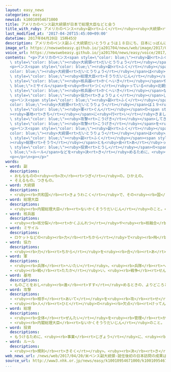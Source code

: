 ```yaml
---
layout: easy_news
categories: easy
newsid: k10010954671000
title: アメリカのペンス副大統領が日本で総理大臣などと会う
title_with_ruby: アメリカのペンス<ruby>副<rt>ふく</rt></ruby><ruby>大統領<rt>だいとうりょう</rt></ruby>が<ruby>日本<rt>にっぽん</rt></ruby>で<ruby>総理大臣<rt>そうりだいじん</rt></ruby>などと<ruby>会<rt>あ</rt></ruby>う
last_modified_at: '2017-04-20T15:45:00+09:00'
datetime: 2017年04月20日 15時45分
description: アメリカのペンス副ふく大統領だいとうりょうは１８日にち、日本にっぽんに来きました。
image_url: https://newswebeasy.github.io/ja201704/news/web/image/2017/04/20/k10010954671000.jpg
voice_url: https://newswebeasy.github.io/ja201704/news/easy/voice/2017/04/20/k10010954671000.mp3
contents: "<p>アメリカのペンス<span style=\"color: blue;\"><ruby>副<rt>ふく</rt></ruby></span><span\
  \ style=\"color: blue;\"><ruby>大統領<rt>だいとうりょう</rt></ruby></span>は１８<ruby>日<rt>にち</rt></ruby>、<ruby>日本<rt>にっぽん</rt></ruby>に<ruby>来<rt>き</rt></ruby>ました。</p>\n\
  <p>ペンス<span style=\"color: blue;\"><ruby>副<rt>ふく</rt></ruby></span><span style=\"\
  color: blue;\"><ruby>大統領<rt>だいとうりょう</rt></ruby></span>は<ruby>安倍<rt>あべ</rt></ruby><span\
  \ style=\"color: blue;\"><ruby>総理大臣<rt>そうりだいじん</rt></ruby></span>と<ruby>会<rt>あ</rt></ruby>って、<span\
  \ style=\"color: blue;\"><ruby>核兵器<rt>かくへいき</rt></ruby></span>や<span style=\"color:\
  \ blue;\">ミサイル</span>を<ruby>作<rt>つく</rt></ruby>っている<ruby>北朝鮮<rt>きたちょうせん</rt></ruby>について<ruby>話<rt>はなし</rt></ruby>をしました。<ruby>２人<rt>ふたり</rt></ruby>は、<ruby>北朝鮮<rt>きたちょうせん</rt></ruby>が<ruby>前<rt>まえ</rt></ruby>よりずっと<ruby>危険<rt>きけん</rt></ruby>になっていると<ruby>考<rt>かんが</rt></ruby>えて、<span\
  \ style=\"color: blue;\"><ruby>核兵器<rt>かくへいき</rt></ruby></span>などを<ruby>作<rt>つく</rt></ruby>るのをやめさせるために、<ruby>中国<rt>ちゅうごく</rt></ruby>にもっと<span\
  \ style=\"color: blue;\"><ruby>協力<rt>きょうりょく</rt></ruby></span>してもらうことにしました。</p>\n\
  <p>ペンス<span style=\"color: blue;\"><ruby>副<rt>ふく</rt></ruby></span><span style=\"\
  color: blue;\"><ruby>大統領<rt>だいとうりょう</rt></ruby></span>は１９<ruby>日<rt>にち</rt></ruby>、<ruby>神奈川県<rt>かながわけん</rt></ruby>にあるアメリカ<span\
  \ style=\"color: blue;\"><ruby>軍<rt>ぐん</rt></ruby></span>の<span style=\"color: blue;\"\
  ><ruby>基地<rt>きち</rt></ruby></span>に<ruby>行<rt>い</rt></ruby>きました。そして、「<ruby>北朝鮮<rt>きたちょうせん</rt></ruby>が<span\
  \ style=\"color: blue;\"><ruby>攻撃<rt>こうげき</rt></ruby></span>してきたら、アメリカも<ruby>大<rt>おお</rt></ruby>きな<span\
  \ style=\"color: blue;\"><ruby>攻撃<rt>こうげき</rt></ruby></span>を<ruby>行<rt>おこな</rt></ruby>います」と<ruby>話<rt>はな</rt></ruby>しました。</p>\n\
  <p>ペンス<span style=\"color: blue;\"><ruby>副<rt>ふく</rt></ruby></span><span style=\"\
  color: blue;\"><ruby>大統領<rt>だいとうりょう</rt></ruby></span>は<ruby>麻生<rt>あそう</rt></ruby><span\
  \ style=\"color: blue;\"><ruby>副<rt>ふく</rt></ruby></span><span style=\"color: blue;\"\
  ><ruby>総理<rt>そうり</rt></ruby></span>とも<ruby>会<rt>あ</rt></ruby>って、<ruby>日本<rt>にっぽん</rt></ruby>とアメリカの<ruby>経済<rt>けいざい</rt></ruby>について<ruby>話<rt>はなし</rt></ruby>をしました。<ruby>２人<rt>ふたり</rt></ruby>は<ruby>貿易<rt>ぼうえき</rt></ruby>や<span\
  \ style=\"color: blue;\"><ruby>投資<rt>とうし</rt></ruby></span>の<span style=\"color:\
  \ blue;\">ルール</span>などを<ruby>決<rt>き</rt></ruby>めるために、<ruby>今年<rt>ことし</rt></ruby>もう<ruby>一度<rt>いちど</rt></ruby><ruby>会<rt>あ</rt></ruby>うことにしました。</p>\n\
  <p></p>\n<p></p>"
words:
- word: 副
  descriptions:
  - おもなものの<ruby><rb>次</rb><rt>つぎ</rt></ruby>の。ひかえの。
  - そえるもの。つきもの。
- word: 大統領
  descriptions:
  - <ruby><rb>共和国</rb><rt>きょうわこく</rt></ruby>で、その<ruby><rb>国</rb><rt>くに</rt></ruby>を<ruby><rb>代表</rb><rt>だいひょう</rt></ruby>する<ruby><rb>人</rb><rt>ひと</rt></ruby>。
- word: 総理大臣
  descriptions:
  - <ruby><rb>内閣総理大臣</rb><rt>ないかくそうりだいじん</rt></ruby>のこと。<ruby><rb>内閣</rb><rt>ないかく</rt></ruby>の<ruby><rb>最高責任者</rb><rt>さいこうせきにんしゃ</rt></ruby>で、<ruby><rb>国会議員</rb><rt>こっかいぎいん</rt></ruby>の<ruby><rb>中</rb><rt>なか</rt></ruby>から<ruby><rb>議員</rb><rt>ぎいん</rt></ruby>が<ruby><rb>選</rb><rt>えら</rt></ruby>び、<ruby><rb>天皇</rb><rt>てんのう</rt></ruby>が<ruby><rb>認</rb><rt>みと</rt></ruby>めて<ruby><rb>決</rb><rt>き</rt></ruby>まる。<ruby><rb>首相</rb><rt>しゅしょう</rt></ruby>。<ruby><rb>総理</rb><rt>そうり</rt></ruby>。
- word: 核兵器
  descriptions:
  - <ruby><rb>核分裂</rb><rt>かくぶんれつ</rt></ruby>や<ruby><rb>核融合</rb><rt>かくゆうごう</rt></ruby>によって<ruby><rb>出</rb><rt>で</rt></ruby>るエネルギーを<ruby><rb>利用</rb><rt>りよう</rt></ruby>した<ruby><rb>兵器</rb><rt>へいき</rt></ruby>。<ruby><rb>原子爆弾</rb><rt>げんしばくだん</rt></ruby>や、<ruby><rb>水素爆弾</rb><rt>すいそばくだん</rt></ruby>など。
- word: ミサイル
  descriptions:
  - ロケットなどの<ruby><rb>力</rb><rt>ちから</rt></ruby>で<ruby><rb>飛</rb><rt>と</rt></ruby>び、<ruby><rb>誘導</rb><rt>ゆうどう</rt></ruby><ruby><rb>装置</rb><rt>そうち</rt></ruby>によって、<ruby><rb>目標</rb><rt>もくひょう</rt></ruby>をとらえる<ruby><rb>爆弾</rb><rt>ばくだん</rt></ruby>。<ruby><rb>誘導弾</rb><rt>ゆうどうだん</rt></ruby>。
- word: 協力
  descriptions:
  - <ruby><rb>力</rb><rt>ちから</rt></ruby>を<ruby><rb>合</rb><rt>あ</rt></ruby>わせて、ものごとを<ruby><rb>行</rb><rt>おこな</rt></ruby>うこと。
- word: 軍
  descriptions:
  - <ruby><rb>兵隊</rb><rt>へいたい</rt></ruby>。<ruby><rb>兵隊</rb><rt>へいたい</rt></ruby>の<ruby><rb>集</rb><rt>あつ</rt></ruby>まり。
  - <ruby><rb>戦</rb><rt>たたか</rt></ruby>い。<ruby><rb>戦争</rb><rt>せんそう</rt></ruby>。
- word: 基地
  descriptions:
  - ものごとをおし<ruby><rb>進</rb><rt>すす</rt></ruby>めるときの、よりどころとする<ruby><rb>場所</rb><rt>ばしょ</rt></ruby>。
- word: 攻撃
  descriptions:
  - <ruby><rb>相手</rb><rt>あいて</rt></ruby>を<ruby><rb>攻</rb><rt>せ</rt></ruby>めること。
  - <ruby><rb>人</rb><rt>ひと</rt></ruby>の<ruby><rb>欠点</rb><rt>けってん</rt></ruby>や<ruby><rb>誤</rb><rt>あやま</rt></ruby>りを<ruby><rb>責</rb><rt>せ</rt></ruby>めること。
- word: 総理
  descriptions:
  - <ruby><rb>全体</rb><rt>ぜんたい</rt></ruby>を<ruby><rb>管理</rb><rt>かんり</rt></ruby>してまとめる<ruby><rb>役目</rb><rt>やくめ</rt></ruby>の<ruby><rb>人</rb><rt>ひと</rt></ruby>。
  - <ruby><rb>内閣総理大臣</rb><rt>ないかくそうりだいじん</rt></ruby>のこと。
- word: 投資
  descriptions:
  - もうけるために、<ruby><rb>事業</rb><rt>じぎょう</rt></ruby>に、<ruby><rb>元手</rb><rt>もとで</rt></ruby>を<ruby><rb>出</rb><rt>だ</rt></ruby>すこと。
- word: ルール
  descriptions:
  - <ruby><rb>規則</rb><rt>きそく</rt></ruby>。<ruby><rb>決</rb><rt>き</rt></ruby>まり。
web_news_url: /news/web/2017/04/20/米ペンス副大統領-就任後初の日本訪問の成果は/
source_url: http://www3.nhk.or.jp/news/easy/k10010954671000/k10010954671000.html
...
```

